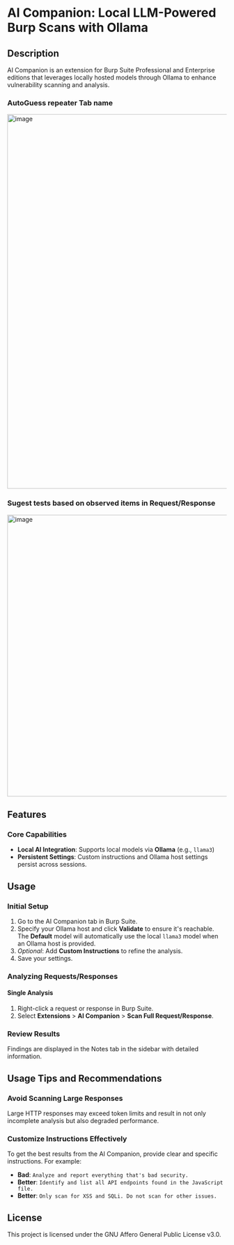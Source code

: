# AI Companion: Local LLM-Powered Burp Scans with Ollama

## Description
AI Companion is an extension for Burp Suite Professional and Enterprise editions that leverages locally hosted models through Ollama to enhance vulnerability scanning and analysis.

### AutoGuess repeater Tab name
<img width="1321" height="860" alt="image" src="https://github.com/user-attachments/assets/7940e976-b791-41c9-9506-00890a2e70fa" />

### Sugest tests based on observed items in Request/Response
<img width="1876" height="647" alt="image" src="https://github.com/user-attachments/assets/4fb99333-d151-4f27-b5a0-984645a35f31" />

## Features
### Core Capabilities
* **Local AI Integration**: Supports local models via **Ollama** (e.g., `llama3`)
* **Persistent Settings**: Custom instructions and Ollama host settings persist across sessions.


## Usage
### Initial Setup

1. Go to the AI Companion tab in Burp Suite.
2. Specify your Ollama host and click **Validate** to ensure it's reachable. The **Default** model will automatically use the local `llama3` model when an Ollama host is provided.
3. *Optional*: Add **Custom Instructions** to refine the analysis.
4. Save your settings.

### Analyzing Requests/Responses
#### Single Analysis
1. Right-click a request or response in Burp Suite.
2. Select **Extensions** > **AI Companion** > **Scan Full Request/Response**.


### Review Results
Findings are displayed in the Notes tab in the sidebar with detailed information.

## Usage Tips and Recommendations
### Avoid Scanning Large Responses
Large HTTP responses may exceed token limits and result in not only incomplete analysis but also degraded performance.

### Customize Instructions Effectively
To get the best results from the AI Companion, provide clear and specific instructions. For example:
* **Bad**: `Analyze and report everything that's bad security.`
* **Better**: `Identify and list all API endpoints found in the JavaScript file.`
* **Better**: `Only scan for XSS and SQLi. Do not scan for other issues.`

## License

This project is licensed under the GNU Affero General Public License v3.0.

